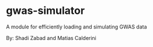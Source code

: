 # gwas-simulator
A module for efficiently loading and simulating GWAS data

By: Shadi Zabad and Matias Calderini
